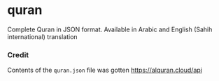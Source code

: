 # quran
Complete Quran in JSON format. Available in Arabic and English (Sahih international) translation

### Credit
Contents of the `quran.json` file was gotten https://alquran.cloud/api
